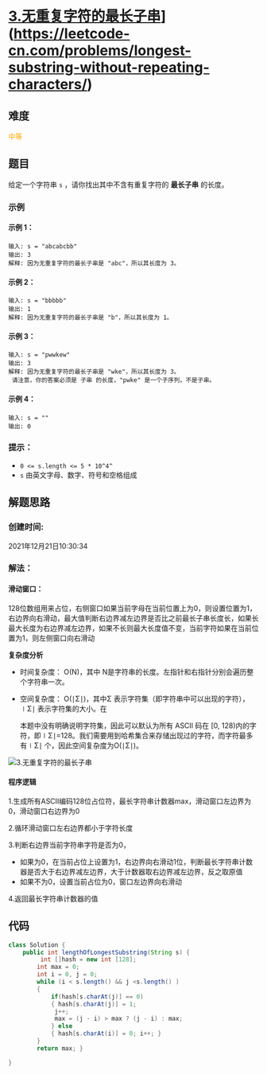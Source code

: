 # [3.无重复字符的最长子串](https://leetcode-cn.com/problems/longest-substring-without-repeating-characters/)](https://leetcode-cn.com/problems/longest-substring-without-repeating-characters/)

## 难度

<font color=orange>中等</font>

## 题目

给定一个字符串 `s` ，请你找出其中不含有重复字符的 **最长子串** 的长度。



### 示例

#### 示例 1：

```
输入: s = "abcabcbb"
输出: 3 
解释: 因为无重复字符的最长子串是 "abc"，所以其长度为 3。
```

#### 示例 2：

```
输入: s = "bbbbb"
输出: 1
解释: 因为无重复字符的最长子串是 "b"，所以其长度为 1。
```

#### 示例 3：

```
输入: s = "pwwkew"
输出: 3
解释: 因为无重复字符的最长子串是 "wke"，所以其长度为 3。
 请注意，你的答案必须是 子串 的长度，"pwke" 是一个子序列，不是子串。
```

#### 示例 4：

```
输入: s = ""
输出: 0
```



### 提示：

- `0 <= s.length <= 5 * 10^4^`
- `s` 由英文字母、数字、符号和空格组成

## 解题思路

### 创建时间:

2021年12月21日10:30:34

### 解法：

#### 滑动窗口：

128位数组用来占位，右侧窗口如果当前字母在当前位置上为0，则设置位置为1，右边界向右滑动，最大值判断右边界减左边界是否比之前最长子串长度长，如果长最大长度为右边界减左边界，如果不长则最大长度值不变，当前字符如果在当前位置为1，则左侧窗口向右滑动

**复杂度分析**

- 时间复杂度： O(N)，其中 N是字符串的长度。左指针和右指针分别会遍历整个字符串一次。

- 空间复杂度： O(∣Σ∣)，其中Σ 表示字符集（即字符串中可以出现的字符），∣Σ∣ 表示字符集的大小。在

  本题中没有明确说明字符集，因此可以默认为所有 ASCII 码在 [0, 128)内的字符，即∣Σ∣=128。我们需要用到哈希集合来存储出现过的字符，而字符最多有∣Σ∣ 个，因此空间复杂度为O(∣Σ∣)。

![3.无重复字符的最长子串](D:/leetcode/resources/image/3.无重复字符的最长子串.png)

#### 程序逻辑

1.生成所有ASCII编码128位占位符，最长字符串计数器max，滑动窗口左边界为0，滑动窗口右边界为0

2.循环滑动窗口左右边界都小于字符长度

3.判断右边界当前字符串字符是否为0，

- 如果为0，在当前占位上设置为1，右边界向右滑动1位，判断最长字符串计数器是否大于右边界减左边界，大于计数器取右边界减左边界，反之取原值
- 如果不为0，设置当前占位为0，窗口左边界向右滑动

4.返回最长字符串计数器的值

## 代码

```java
class Solution {
    public int lengthOfLongestSubstring(String s) {
         int []hash = new int [128]; 
        int max = 0; 
        int i = 0, j = 0; 
        while (i < s.length() && j <s.length() ) 
        { 
            if(hash[s.charAt(j)] == 0) 
            { hash[s.charAt(j)] = 1; 
             j++; 
             max = (j - i) > max ? (j - i) : max; 
            } else 
            { hash[s.charAt(i)] = 0; i++; } 
        }
        return max; }

}
```

